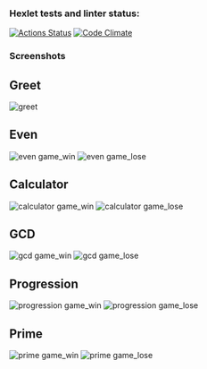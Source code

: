 ### Hexlet tests and linter status:
[![Actions Status](https://github.com/RedGradient/java-project-61/workflows/hexlet-check/badge.svg)](https://github.com/RedGradient/java-project-61/actions)
[![Code Climate](https://codeclimate.com/github/cloudfoundry/membrane.png)](https://img.shields.io/codeclimate/maintainability/redgradient/java-project-61-)

### Screenshots

## Greet
![greet](app/src/resources/greet.png)

## Even
![even game_win](app/src/resources/even_win.png)
![even game_lose](app/src/resources/even_lose.png)

## Calculator
![calculator game_win](app/src/resources/calculator_win.png)
![calculator game_lose](app/src/resources/calculator_lose.png)

## GCD
![gcd game_win](app/src/resources/gcd_win.png)
![gcd game_lose](app/src/resources/gcd_lose.png)

## Progression
![progression game_win](app/src/resources/progression_win.png)
![progression game_lose](app/src/resources/progression_lose.png)

## Prime
![prime game_win](app/src/resources/prime_win.png)
![prime game_lose](app/src/resources/prime_lose.png)
